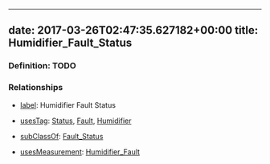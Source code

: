 
---
date: 2017-03-26T02:47:35.627182+00:00
title: Humidifier_Fault_Status
---
### Definition: TODO

### Relationships

* [label](http://www.w3.org/2000/01/rdf-schema#label): Humidifier Fault Status

* [usesTag](https://brickschema.org/schema/1.0/BrickFrame#usesTag): [Status](https://brickschema.org/schema/1.0/BrickTag#Status), [Fault](https://brickschema.org/schema/1.0/BrickTag#Fault), [Humidifier](https://brickschema.org/schema/1.0/BrickTag#Humidifier)

* [subClassOf](http://www.w3.org/2000/01/rdf-schema#subClassOf): [Fault_Status](https://brickschema.org/schema/1.0/Brick#Fault_Status)

* [usesMeasurement](https://brickschema.org/schema/1.0/BrickFrame#usesMeasurement): [Humidifier_Fault](https://brickschema.org/schema/1.0/Brick#Humidifier_Fault)
